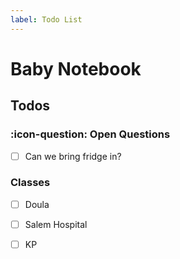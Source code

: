```yaml
---
label: Todo List
---
```


# Baby Notebook

## Todos

### :icon-question: Open Questions
- [ ] Can we bring fridge in?

### Classes
- [ ] Doula
- [ ] Salem Hospital
- [ ] KP

